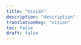 ```yaml
---
title: "Visión"
description: "description"
translationKey: "vision"
toc: false
draft: false
---
```



